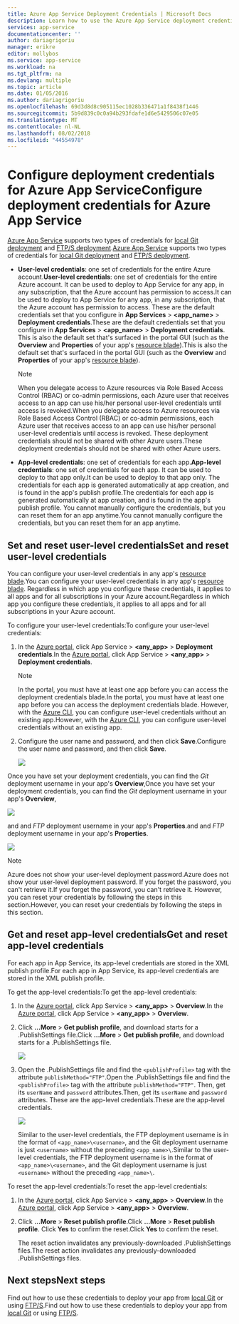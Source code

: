 ```yaml
---
title: Azure App Service Deployment Credentials | Microsoft Docs
description: Learn how to use the Azure App Service deployment credentials.
services: app-service
documentationcenter: ''
author: dariagrigoriu
manager: erikre
editor: mollybos
ms.service: app-service
ms.workload: na
ms.tgt_pltfrm: na
ms.devlang: multiple
ms.topic: article
ms.date: 01/05/2016
ms.author: dariagrigoriu
ms.openlocfilehash: 69d3d8d8c905115ec1028b336471a1f8438f1446
ms.sourcegitcommit: 5b9d839c0c0a94b293fdafe1d6e5429506c07e05
ms.translationtype: MT
ms.contentlocale: nl-NL
ms.lasthandoff: 08/02/2018
ms.locfileid: "44554978"
---
```

# <a name="configure-deployment-credentials-for-azure-app-service"></a><span data-ttu-id="95f7e-103">Configure deployment credentials for Azure App Service</span><span class="sxs-lookup"><span data-stu-id="95f7e-103">Configure deployment credentials for Azure App Service</span></span>
<span data-ttu-id="95f7e-104">[Azure App Service](http://go.microsoft.com/fwlink/?LinkId=529714) supports two types of credentials for [local Git deployment](app-service-deploy-local-git.md) and [FTP/S deployment](app-service-deploy-ftp.md).</span><span class="sxs-lookup"><span data-stu-id="95f7e-104">[Azure App Service](http://go.microsoft.com/fwlink/?LinkId=529714) supports two types of credentials for [local Git deployment](app-service-deploy-local-git.md) and [FTP/S deployment](app-service-deploy-ftp.md).</span></span>

* <span data-ttu-id="95f7e-105">**User-level credentials**: one set of credentials for the entire Azure account.</span><span class="sxs-lookup"><span data-stu-id="95f7e-105">**User-level credentials**: one set of credentials for the entire Azure account.</span></span> <span data-ttu-id="95f7e-106">It can be used to deploy to App Service for any app, in any subscription, that the Azure account has permission to access.</span><span class="sxs-lookup"><span data-stu-id="95f7e-106">It can be used to deploy to App Service for any app, in any subscription, that the Azure account has permission to access.</span></span> <span data-ttu-id="95f7e-107">These are the default credentials set that you configure in **App Services** > **&lt;app_name>** > **Deployment credentials**.</span><span class="sxs-lookup"><span data-stu-id="95f7e-107">These are the default credentials set that you configure in **App Services** > **&lt;app_name>** > **Deployment credentials**.</span></span> <span data-ttu-id="95f7e-108">This is also the default set that's surfaced in the portal GUI (such as the **Overview** and **Properties** of your app's [resource blade](../azure-resource-manager/resource-group-portal.md#manage-resources)).</span><span class="sxs-lookup"><span data-stu-id="95f7e-108">This is also the default set that's surfaced in the portal GUI (such as the **Overview** and **Properties** of your app's [resource blade](../azure-resource-manager/resource-group-portal.md#manage-resources)).</span></span>

    > [!NOTE]
    > <span data-ttu-id="95f7e-109">When you delegate access to Azure resources via Role Based Access Control (RBAC) or co-admin permissions, each Azure user that receives access to an app can use his/her personal user-level credentials until access is revoked.</span><span class="sxs-lookup"><span data-stu-id="95f7e-109">When you delegate access to Azure resources via Role Based Access Control (RBAC) or co-admin permissions, each Azure user that receives access to an app can use his/her personal user-level credentials until access is revoked.</span></span> <span data-ttu-id="95f7e-110">These deployment credentials should not be shared with other Azure users.</span><span class="sxs-lookup"><span data-stu-id="95f7e-110">These deployment credentials should not be shared with other Azure users.</span></span>
    >
    >

* <span data-ttu-id="95f7e-111">**App-level credentials**: one set of credentials for each app.</span><span class="sxs-lookup"><span data-stu-id="95f7e-111">**App-level credentials**: one set of credentials for each app.</span></span> <span data-ttu-id="95f7e-112">It can be used to deploy to that app only.</span><span class="sxs-lookup"><span data-stu-id="95f7e-112">It can be used to deploy to that app only.</span></span> <span data-ttu-id="95f7e-113">The credentials for each app is generated automatically at app creation, and is found in the app's publish profile.</span><span class="sxs-lookup"><span data-stu-id="95f7e-113">The credentials for each app is generated automatically at app creation, and is found in the app's publish profile.</span></span> <span data-ttu-id="95f7e-114">You cannot manually configure the credentials, but you can reset them for an app anytime.</span><span class="sxs-lookup"><span data-stu-id="95f7e-114">You cannot manually configure the credentials, but you can reset them for an app anytime.</span></span>

## <a name="userscope"></a><span data-ttu-id="95f7e-115">Set and reset user-level credentials</span><span class="sxs-lookup"><span data-stu-id="95f7e-115">Set and reset user-level credentials</span></span>

<span data-ttu-id="95f7e-116">You can configure your user-level credentials in any app's [resource blade](../azure-resource-manager/resource-group-portal.md#manage-resources).</span><span class="sxs-lookup"><span data-stu-id="95f7e-116">You can configure your user-level credentials in any app's [resource blade](../azure-resource-manager/resource-group-portal.md#manage-resources).</span></span> <span data-ttu-id="95f7e-117">Regardless in which app you configure these credentials, it applies to all apps and for all subscriptions in your Azure account.</span><span class="sxs-lookup"><span data-stu-id="95f7e-117">Regardless in which app you configure these credentials, it applies to all apps and for all subscriptions in your Azure account.</span></span> 

<span data-ttu-id="95f7e-118">To configure your user-level credentials:</span><span class="sxs-lookup"><span data-stu-id="95f7e-118">To configure your user-level credentials:</span></span>

1. <span data-ttu-id="95f7e-119">In the [Azure portal](https://portal.azure.com), click App Service > **&lt;any_app>** > **Deployment credentials**.</span><span class="sxs-lookup"><span data-stu-id="95f7e-119">In the [Azure portal](https://portal.azure.com), click App Service > **&lt;any_app>** > **Deployment credentials**.</span></span>

    > [!NOTE]
    > <span data-ttu-id="95f7e-120">In the portal, you must have at least one app before you can access the deployment credentials blade.</span><span class="sxs-lookup"><span data-stu-id="95f7e-120">In the portal, you must have at least one app before you can access the deployment credentials blade.</span></span> <span data-ttu-id="95f7e-121">However, with the [Azure CLI](app-service-web-app-azure-resource-manager-xplat-cli.md), you can configure user-level credentials without an existing app.</span><span class="sxs-lookup"><span data-stu-id="95f7e-121">However, with the [Azure CLI](app-service-web-app-azure-resource-manager-xplat-cli.md), you can configure user-level credentials without an existing app.</span></span>

2. <span data-ttu-id="95f7e-122">Configure the user name and password, and then click **Save**.</span><span class="sxs-lookup"><span data-stu-id="95f7e-122">Configure the user name and password, and then click **Save**.</span></span>

    ![](https://docstestmedia1.blob.core.windows.net/azure-media/articles/app-service-web/media/app-service-deployment-credentials/deployment_credentials_configure.png)

<span data-ttu-id="95f7e-123">Once you have set your deployment credentials, you can find the *Git* deployment username in your app's **Overview**,</span><span class="sxs-lookup"><span data-stu-id="95f7e-123">Once you have set your deployment credentials, you can find the *Git* deployment username in your app's **Overview**,</span></span>

![](https://docstestmedia1.blob.core.windows.net/azure-media/articles/app-service-web/media/app-service-deployment-credentials/deployment_credentials_overview.png)

<span data-ttu-id="95f7e-124">and and *FTP* deployment username in your app's **Properties**.</span><span class="sxs-lookup"><span data-stu-id="95f7e-124">and and *FTP* deployment username in your app's **Properties**.</span></span>

![](https://docstestmedia1.blob.core.windows.net/azure-media/articles/app-service-web/media/app-service-deployment-credentials/deployment_credentials_properties.png)

> [!NOTE]
> <span data-ttu-id="95f7e-125">Azure does not show your user-level deployment password.</span><span class="sxs-lookup"><span data-stu-id="95f7e-125">Azure does not show your user-level deployment password.</span></span> <span data-ttu-id="95f7e-126">If you forget the password, you can't retrieve it.</span><span class="sxs-lookup"><span data-stu-id="95f7e-126">If you forget the password, you can't retrieve it.</span></span> <span data-ttu-id="95f7e-127">However, you can reset your credentials by following the steps in this section.</span><span class="sxs-lookup"><span data-stu-id="95f7e-127">However, you can reset your credentials by following the steps in this section.</span></span>
>
>  

## <a name="appscope"></a><span data-ttu-id="95f7e-128">Get and reset app-level credentials</span><span class="sxs-lookup"><span data-stu-id="95f7e-128">Get and reset app-level credentials</span></span>
<span data-ttu-id="95f7e-129">For each app in App Service, its app-level credentials are stored in the XML publish profile.</span><span class="sxs-lookup"><span data-stu-id="95f7e-129">For each app in App Service, its app-level credentials are stored in the XML publish profile.</span></span>

<span data-ttu-id="95f7e-130">To get the app-level credentials:</span><span class="sxs-lookup"><span data-stu-id="95f7e-130">To get the app-level credentials:</span></span>

1. <span data-ttu-id="95f7e-131">In the [Azure portal](https://portal.azure.com), click App Service > **&lt;any_app>** > **Overview**.</span><span class="sxs-lookup"><span data-stu-id="95f7e-131">In the [Azure portal](https://portal.azure.com), click App Service > **&lt;any_app>** > **Overview**.</span></span>

2. <span data-ttu-id="95f7e-132">Click **...More** > **Get publish profile**, and download starts for a .PublishSettings file.</span><span class="sxs-lookup"><span data-stu-id="95f7e-132">Click **...More** > **Get publish profile**, and download starts for a .PublishSettings file.</span></span>

    ![](https://docstestmedia1.blob.core.windows.net/azure-media/articles/app-service-web/media/app-service-deployment-credentials/publish_profile_get.png)

3. <span data-ttu-id="95f7e-133">Open the .PublishSettings file and find the `<publishProfile>` tag with the attribute `publishMethod="FTP"`.</span><span class="sxs-lookup"><span data-stu-id="95f7e-133">Open the .PublishSettings file and find the `<publishProfile>` tag with the attribute `publishMethod="FTP"`.</span></span> <span data-ttu-id="95f7e-134">Then, get its `userName` and `password` attributes.</span><span class="sxs-lookup"><span data-stu-id="95f7e-134">Then, get its `userName` and `password` attributes.</span></span>
<span data-ttu-id="95f7e-135">These are the app-level credentials.</span><span class="sxs-lookup"><span data-stu-id="95f7e-135">These are the app-level credentials.</span></span>

    ![](https://docstestmedia1.blob.core.windows.net/azure-media/articles/app-service-web/media/app-service-deployment-credentials/publish_profile_editor.png)

    <span data-ttu-id="95f7e-136">Similar to the user-level credentials, the FTP deployment username is in the format of `<app_name>\<username>`, and the Git deployment username is just `<username>` without the preceding `<app_name>\`.</span><span class="sxs-lookup"><span data-stu-id="95f7e-136">Similar to the user-level credentials, the FTP deployment username is in the format of `<app_name>\<username>`, and the Git deployment username is just `<username>` without the preceding `<app_name>\`.</span></span>

<span data-ttu-id="95f7e-137">To reset the app-level credentials:</span><span class="sxs-lookup"><span data-stu-id="95f7e-137">To reset the app-level credentials:</span></span>

1. <span data-ttu-id="95f7e-138">In the [Azure portal](https://portal.azure.com), click App Service > **&lt;any_app>** > **Overview**.</span><span class="sxs-lookup"><span data-stu-id="95f7e-138">In the [Azure portal](https://portal.azure.com), click App Service > **&lt;any_app>** > **Overview**.</span></span>

2. <span data-ttu-id="95f7e-139">Click **...More** > **Reset publish profile**.</span><span class="sxs-lookup"><span data-stu-id="95f7e-139">Click **...More** > **Reset publish profile**.</span></span> <span data-ttu-id="95f7e-140">Click **Yes** to confirm the reset.</span><span class="sxs-lookup"><span data-stu-id="95f7e-140">Click **Yes** to confirm the reset.</span></span>

    <span data-ttu-id="95f7e-141">The reset action invalidates any previously-downloaded .PublishSettings files.</span><span class="sxs-lookup"><span data-stu-id="95f7e-141">The reset action invalidates any previously-downloaded .PublishSettings files.</span></span>

## <a name="next-steps"></a><span data-ttu-id="95f7e-142">Next steps</span><span class="sxs-lookup"><span data-stu-id="95f7e-142">Next steps</span></span>

<span data-ttu-id="95f7e-143">Find out how to use these credentials to deploy your app from [local Git](app-service-deploy-local-git.md) or using [FTP/S](app-service-deploy-ftp.md).</span><span class="sxs-lookup"><span data-stu-id="95f7e-143">Find out how to use these credentials to deploy your app from [local Git](app-service-deploy-local-git.md) or using [FTP/S](app-service-deploy-ftp.md).</span></span>




